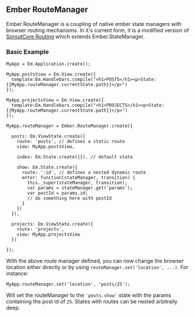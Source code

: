 ## Ember RouteManager

Ember RouteManager is a coupling of native ember state managers with browser routing mechanisms. In it's current form, it is a modified version of [SproutCore Routing](https://github.com/emberjs-addons/sproutcore-routing) which extends Ember.StateManager.

### Basic Example

```
MyApp = Em.Application.create();

MyApp.postsView = Em.View.create({
  template:Em.Handlebars.compile("<h1>POSTS</h1><p>State: {{MyApp.routeManager.currentState.path}}</p>")
});

MyApp.projectsView = Em.View.create({
  template:Em.Handlebars.compile("<h1>PROJECTS</h1><p>State: {{MyApp.routeManager.currentState.path}}</p>")
});

MyApp.routeManager = Ember.RouteManager.create({

  posts: Em.ViewState.create({
    route: 'posts', // defines a static route
    view: MyApp.postsView,

    index: Em.State.create({}), // default state

    show: Em.State.create({
      route: ':id', // defines a nested dynamic route
      enter: function(stateManager, transition) {
        this._super(stateManager, transition);
        var params = stateManager.get('params');
        var postId = params.id;
        // do something here with postId
      }
    })
  }),
  
  projects: Em.ViewState.create({
    route: 'projects',
    view: MyApp.projectsView
  })

});
```

With the above route manager defined, you can now change the browser location either directly or by using `routeManager.set('location', ...)`. For instance:

```
MyApp.routeManager.set('location', 'posts/25');
```

Will set the routeManager to the `'posts.show'` state with the params containing the post id of `25`. States with routes can be nested arbitraily deep.
